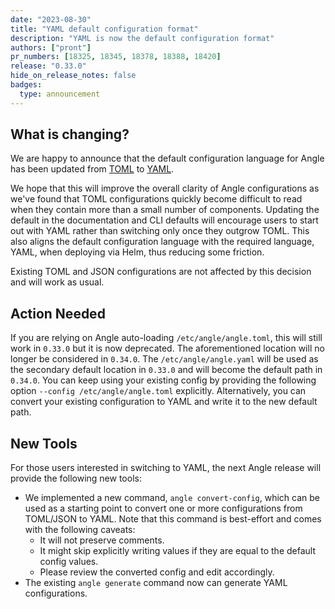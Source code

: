 ```yaml
---
date: "2023-08-30"
title: "YAML default configuration format"
description: "YAML is now the default configuration format"
authors: ["pront"]
pr_numbers: [18325, 18345, 18378, 18388, 18420]
release: "0.33.0"
hide_on_release_notes: false
badges:
  type: announcement
---
```


## What is changing?

We are happy to announce that the default configuration language for Angle has been updated from [TOML](https://toml.io/en/) to [YAML](https://yaml.org/).

We hope that this will improve the overall clarity of Angle configurations as we've found that TOML configurations quickly become difficult to read when they contain more than a small number of components. Updating the default in the documentation and CLI defaults will encourage users to start out with YAML rather than switching only once they outgrow TOML. This also aligns the default configuration language with the required language, YAML, when deploying via Helm, thus reducing some friction.

Existing TOML and JSON configurations are not affected by this decision and will work as usual.

## Action Needed

If you are relying on Angle auto-loading `/etc/angle/angle.toml`, this will still work in `0.33.0` but it is now deprecated. The aforementioned location will no longer be considered in `0.34.0`. The `/etc/angle/angle.yaml` will be used as the secondary default location in `0.33.0` and will become the  default path in `0.34.0`. You can keep using your existing config by providing the following option `--config /etc/angle/angle.toml` explicitly. Alternatively, you can convert your existing configuration to YAML and write it to the new default path.

## New Tools

For those users interested in switching to YAML, the next Angle release will provide the following new tools:

* We implemented a new command, `angle convert-config`, which can be used as a starting point to convert one or more configurations from TOML/JSON to YAML. Note that this command is best-effort and comes with the following caveats:
  * It will not preserve comments.
  * It might skip explicitly writing values if they are equal to the default config values.
  * Please review the converted config and edit accordingly.
* The existing `angle generate` command now can generate YAML configurations.
